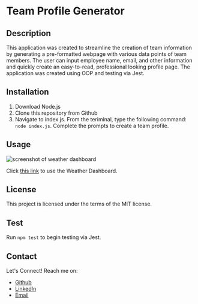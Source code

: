 # Team Profile Generator

## Description

This application was created to streamline the creation of team information by generating a pre-formatted webpage with various data points of team members. The user can input employee name, email, and other information and quickly create an easy-to-read, professional looking profile page. The application was created using OOP and testing via Jest.

## Installation

1. Download Node.js
2. Clone this repository from Github
3. Navigate to index.js. From the teriminal, type the following command:
   `node index.js`. Complete the prompts to create a team profile.

## Usage

![screenshot of weather dashboard](./assets/images/dashboard.png)

Click [this link](https://evanarbour.github.io/weather-forecast/) to use the Weather Dashboard.

## License

This project is licensed under the terms of the MIT license.

## Test

Run `npm test` to begin testing via Jest.

## Contact

Let's Connect! Reach me on:

- [Github](https://github.com/evanarbour)
- [LinkedIn](https://www.linkedin.com/in/evan-arbour/)
- [Email](evan.arbour@gmail.com)
